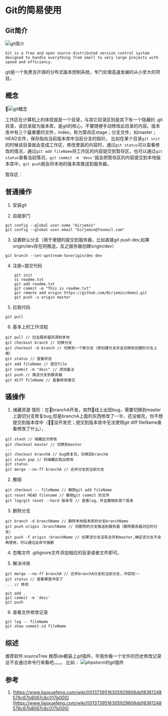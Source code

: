 # Git的简易使用

## Git简介
![git简介](http://upload.ouliu.net/i/20180201210814tzrym.jpeg)

```
Git is a free and open source distributed version control system designed to handle everything from small to very large projects with speed and efficiency.
``` 
git是一个免费且开源的分布式版本控制系统，专门处理高速发展的从小至大的项目。

## 概念
![git概念](http://upload.ouliu.net/i/201802012120532t2rl.jpeg)

工作区在计算机上的体现就是一个目录，与其它目录区别是其下有一个隐藏的 .git 目录，该目录就为版本库，是git的核心，不要随便手动修改此目录的内容。版本库中有三个最重要的文件，index，称为暂存区stage；分支文件，如master；HEAD文件，保存指向当前版本库中当前分支的指针。 
比如在某个目录`git init`的时候该目录就会变成工作区，修改里面的内容时，通过`git status`可以查看修改的情况，通过`git add fileName`将工作区的内容提交到暂存区，也可以通过`git status`查看当前情况，`git commit -m 'desc'`就会把暂存区的内容提交到本地版本库中，`git push`就会将本地的版本库推送到服务器。

暂存区：

## 普通操作
1. 安装git

2. 自报家门
```
git config --global user.name "birjemin"
git config --global user.email "birjemin@foxmail.com"
```

3. 设置默认分支（用于便捷的提交到服务器，比如直接git push dev,如果origin/dev存在则推送，反之服务器创建origin/dev）
```
git branch --set-upstream-to=origin/dev dev
```

4. 注册+提交代码
```
	git init
	vi readme.txt
	git add readme.txt
	git commit -m "This is readme.txt"
	git remote add origin https://github.com/Birjemin/demo1.git
	git push -u origin master
```

5. 拉取代码
```
git pull
```

6. 基本上的工作流程
```
git pull // 拉去服务器资源到本地
git checkout branch // 切换分支
git checkout -b branch // 切换到一个新分支（即创建分支并且切换到创建的分支上面）
git status // 查看状态
git add fileName // 提交file
git commit -m "desc" // 添加备注
git push // 推送分支到服务器
git diff fileName // 查看修改情况
```

## 骚操作
1. 储藏资源
情形：在branchA开发，突然线上出现bug，需要切换到master上面切分支修复bug,但是branchA上面的东西修改了一半，还没做完，你不想提交到版本库中（没开发完；提交到版本库中无法使用git diff fileName查看修改了什么），
```
git stash // 储藏这次修改
git checkout master // 切换到master
...
git checkout branchA // bug修复完，切换回branchA
git stash pop // 将储藏区取出修改
git status 
git merge --no-ff branchA // 合并分支到当前分支
```

2. 撤销
```
git checkout -- fileName // 撤销git add fileName
git reset HEAD filename // 撤销git commit 的文件
git log/git reset --hard 版本号 // 查看log，并且撤销到某个版本
```

3. 删除分支
```
git branch -d branchName // 删除本地版本库的分支branchName
git push origin :branchName // 将删除的分支推送到服务器（删除服务器对应的分支）
git push -f origin :branchName // 如果该分支没有合并到master,确定该分支不会再使用，可以通过此命令强删
```

4. 忽略文件
.gitignore文件添加相应的目录或者文件即可。

5. 解决冲突
```
git merge --no-ff branchA // 合并branchA分支到当前分支，冲突啦~~
git status // 查看哪里冲突了
... // 修改

git add .
git commit -m 'desc'
git push
```

6. 查看文件修改记录
```
git log -- fileName
git show commit-id fileName
```

## 综述
推荐软件:sourceTree
推荐ide都装上git插件，毕竟你看一个文件的历史修改记录总不会通过命令行来看吧。。。。
比如：
![phpstorm的git插件](http://upload.ouliu.net/i/20180201215612mlqly.jpeg)

## 参考
1. [https://www.liaoxuefeng.com/wiki/0013739516305929606dd18361248578c67b8067c8c017b000](https://www.liaoxuefeng.com/wiki/0013739516305929606dd18361248578c67b8067c8c017b000)
